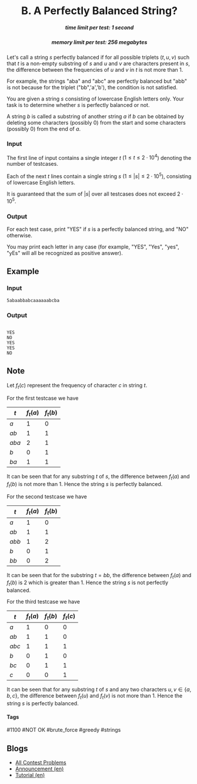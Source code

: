 <h1 style='text-align: center;'> B. A Perfectly Balanced String?</h1>

<h5 style='text-align: center;'>time limit per test: 1 second</h5>
<h5 style='text-align: center;'>memory limit per test: 256 megabytes</h5>

Let's call a string $s$ perfectly balanced if for all possible triplets $(t,u,v)$ such that $t$ is a non-empty substring of $s$ and $u$ and $v$ are characters present in $s$, the difference between the frequencies of $u$ and $v$ in $t$ is not more than $1$.

For example, the strings "aba" and "abc" are perfectly balanced but "abb" is not because for the triplet ("bb",'a','b'), the condition is not satisfied.

You are given a string $s$ consisting of lowercase English letters only. Your task is to determine whether $s$ is perfectly balanced or not.

A string $b$ is called a substring of another string $a$ if $b$ can be obtained by deleting some characters (possibly $0$) from the start and some characters (possibly $0$) from the end of $a$.

### Input

The first line of input contains a single integer $t$ ($1\leq t\leq 2\cdot 10^4$) denoting the number of testcases.

Each of the next $t$ lines contain a single string $s$ ($1\leq |s|\leq 2\cdot 10^5$), consisting of lowercase English letters.

It is guaranteed that the sum of $|s|$ over all testcases does not exceed $2\cdot 10^5$.

### Output

For each test case, print "YES" if $s$ is a perfectly balanced string, and "NO" otherwise.

You may print each letter in any case (for example, "YES", "Yes", "yes", "yEs" will all be recognized as positive answer).

## Example

### Input


```text
5abaabbabcaaaaaabcba
```
### Output

```text

YES
NO
YES
YES
NO

```
## Note

Let $f_t(c)$ represent the frequency of character $c$ in string $t$.

For the first testcase we have 

| $t$ | $f_t(a)$ | $f_t(b)$ |
| --- | --- | --- |
| $a$ | $1$ | $0$ |
| $ab$ | $1$ | $1$ |
| $aba$ | $2$ | $1$ |
| $b$ | $0$ | $1$ |
| $ba$ | $1$ | $1$ |

 It can be seen that for any substring $t$ of $s$, the difference between $f_t(a)$ and $f_t(b)$ is not more than $1$. Hence the string $s$ is perfectly balanced.

For the second testcase we have 

| $t$ | $f_t(a)$ | $f_t(b)$ |
| --- | --- | --- |
| $a$ | $1$ | $0$ |
| $ab$ | $1$ | $1$ |
| $abb$ | $1$ | $2$ |
| $b$ | $0$ | $1$ |
| $bb$ | $0$ | $2$ |

 It can be seen that for the substring $t=bb$, the difference between $f_t(a)$ and $f_t(b)$ is $2$ which is greater than $1$. Hence the string $s$ is not perfectly balanced.

For the third testcase we have 

| $t$ | $f_t(a)$ | $f_t(b)$ | $f_t(c)$ |
| --- | --- | --- | --- |
| $a$ | $1$ | $0$ | $0$ |
| $ab$ | $1$ | $1$ | $0$ |
| $abc$ | $1$ | $1$ | $1$ |
| $b$ | $0$ | $1$ | $0$ |
| $bc$ | $0$ | $1$ | $1$ |
| $c$ | $0$ | $0$ | $1$ |



It can be seen that for any substring $t$ of $s$ and any two characters $u,v\in\{a,b,c\}$, the difference between $f_t(u)$ and $f_t(v)$ is not more than $1$. Hence the string $s$ is perfectly balanced.



#### Tags 

#1100 #NOT OK #brute_force #greedy #strings 

## Blogs
- [All Contest Problems](../Codeforces_Round_785_(Div._2).md)
- [Announcement (en)](../blogs/Announcement_(en).md)
- [Tutorial (en)](../blogs/Tutorial_(en).md)
